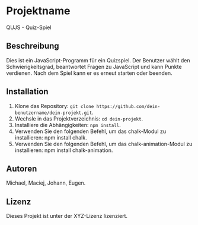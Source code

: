 # Projektname

QUJS -  Quiz-Spiel 

## Beschreibung

Dies ist ein JavaScript-Programm für ein Quizspiel. Der Benutzer wählt den Schwierigkeitsgrad, beantwortet Fragen zu JavaScript und kann Punkte verdienen. Nach dem Spiel kann er es erneut starten oder beenden.


## Installation

1. Klone das Repository: `git clone https://github.com/dein-benutzername/dein-projekt.git`.
2. Wechsle in das Projektverzeichnis: `cd dein-projekt`.
3. Installiere die Abhängigkeiten: `npm install`.
4. Verwenden Sie den folgenden Befehl, um das chalk-Modul zu installieren: npm install chalk.
5. Verwenden Sie den folgenden Befehl, um das chalk-animation-Modul zu installieren: npm install chalk-animation.


## Autoren

 Michael,  Maciej, Johann, Eugen.

## Lizenz

Dieses Projekt ist unter der XYZ-Lizenz lizenziert. 

